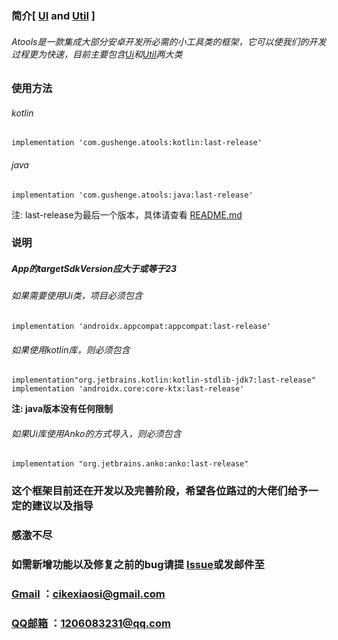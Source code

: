 ### 简介[ [UI](https://github.com/Gushenge/Atools/wiki/Ui) and [Util](https://github.com/Gushenge/Atools/wiki/Util) ]
###### Atools是一款集成大部分安卓开发所必需的小工具类的框架，它可以使我们的开发过程更为快速，目前主要包含[Ui](https://github.com/Gushenge/Atools/wiki/Ui)和[Util](https://github.com/Gushenge/Atools/wiki/Util)两大类

### 使用方法
###### kotlin  
    implementation 'com.gushenge.atools:kotlin:last-release' 
###### java  
    implementation 'com.gushenge.atools:java:last-release'
    
注: last-release为最后一个版本，具体请查看 [README.md](https://github.com/Gushenge/Atools/blob/master/README.md)
### 说明
##### App的targetSdkVersion应大于或等于23
###### 如果需要使用Ui类，项目必须包含
    implementation 'androidx.appcompat:appcompat:last-release'
###### 如果使用kotlin库，则必须包含
    implementation"org.jetbrains.kotlin:kotlin-stdlib-jdk7:last-release"
    implementation 'androidx.core:core-ktx:last-release'
**注: java版本没有任何限制**
###### 如果Ui库使用Anko的方式导入，则必须包含
    implementation "org.jetbrains.anko:anko:last-release"
    
### 这个框架目前还在开发以及完善阶段，希望各位路过的大佬们给予一定的建议以及指导
### 感激不尽
### 如需新增功能以及修复之前的bug请提 [Issue](https://github.com/Gushenge/Atools/issues)或发邮件至 
### [Gmail](cikexiaosi@gmail.com) ：cikexiaosi@gmail.com
### [QQ邮箱](1206083231@qq.com) ：1206083231@qq.com